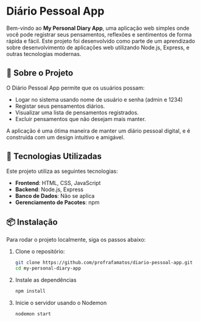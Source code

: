 # Diário Pessoal App

Bem-vindo ao **My Personal Diary App**, uma aplicação web simples onde você pode registrar seus pensamentos, reflexões e sentimentos de forma rápida e fácil. Este projeto foi desenvolvido como parte de um aprendizado sobre desenvolvimento de aplicações web utilizando Node.js, Express, e outras tecnologias modernas.

## 📖 Sobre o Projeto

O Diário Pessoal App permite que os usuários possam:

- Logar no sistema usando nome de usuário e senha (admin e 1234)
- Registar seus pensamentos diários.
- Visualizar uma lista de pensamentos registrados.
- Excluir pensamentos que não desejam mais manter.

A aplicação é uma ótima maneira de manter um diário pessoal digital, e é construída com um design intuitivo e amigável.

## 🚀 Tecnologias Utilizadas

Este projeto utiliza as seguintes tecnologias:

- **Frontend**: HTML, CSS, JavaScript
- **Backend**: Node.js, Express
- **Banco de Dados**: Não se aplica
- **Gerenciamento de Pacotes**: npm

## 📦 Instalação

Para rodar o projeto localmente, siga os passos abaixo:

1. Clone o repositório:

   ```bash
   git clone https://github.com/profrafamatos/diario-pessoal-app.git
   cd my-personal-diary-app

   ```

2. Instale as dependências

   ```bash
   npm install

   ```

3. Inicie o servidor usando o Nodemon
   ```bash
   nodemon start
   ```
